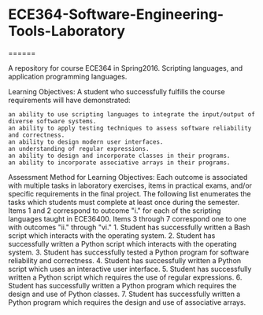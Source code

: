 # ECE364-Software-Engineering-Tools-Laboratory

======

A repository for course ECE364 in Spring2016. Scripting languages, and application programming languages.

Learning Objectives:
A student who successfully fulfills the course requirements will have demonstrated:

    an ability to use scripting languages to integrate the input/output of diverse software systems.
    an ability to apply testing techniques to assess software reliability and correctness.
    an ability to design modern user interfaces.
    an understanding of regular expressions.
    an ability to design and incorporate classes in their programs.
    an ability to incorporate associative arrays in their programs. 

Assessment Method for Learning Objectives: Each outcome is associated with multiple tasks in laboratory exercises, items in practical exams, and/or specific requirements in the final project. The following list enumerates the tasks which students must complete at least once during the semester. Items 1 and 2 correspond to outcome "i." for each of the scripting languages taught in ECE36400. Items 3 through 7 correspond one to one with outcomes "ii." through "vi." 1. Student has successfully written a Bash script which interacts with the operating system. 2. Student has successfully written a Python script which interacts with the operating system. 3. Student has successfully tested a Python program for software reliability and correctness. 4. Student has successfully written a Python script which uses an interactive user interface. 5. Student has successfully written a Python script which requires the use of regular expressions. 6. Student has successfully written a Python program which requires the design and use of Python classes. 7. Student has successfully written a Python program which requires the design and use of associative arrays. 
